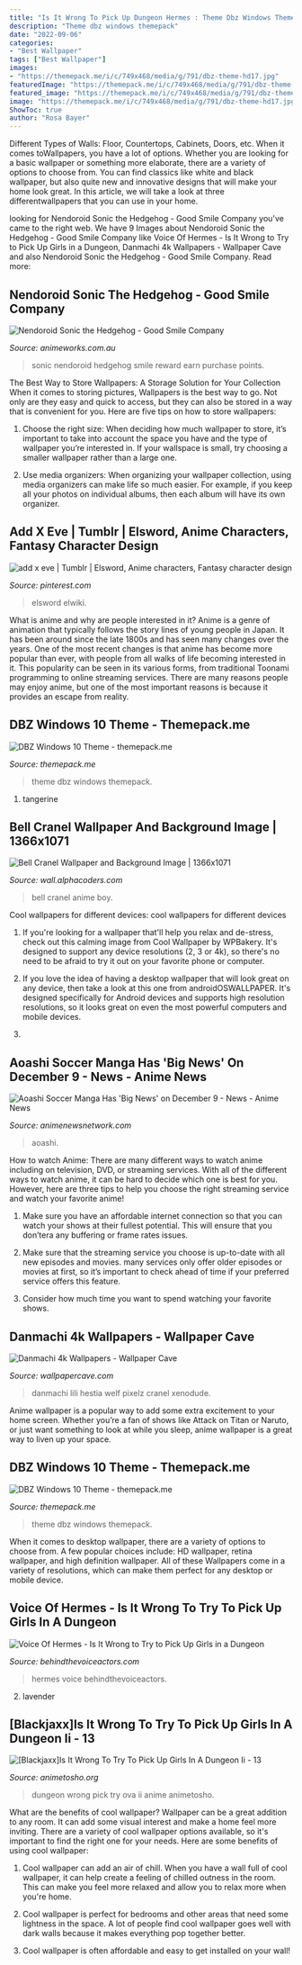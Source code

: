 ```yaml
---
title: "Is It Wrong To Pick Up Dungeon Hermes : Theme Dbz Windows Themepack"
description: "Theme dbz windows themepack"
date: "2022-09-06"
categories:
- "Best Wallpaper"
tags: ["Best Wallpaper"]
images:
- "https://themepack.me/i/c/749x468/media/g/791/dbz-theme-hd17.jpg"
featuredImage: "https://themepack.me/i/c/749x468/media/g/791/dbz-theme-wo13.jpg"
featured_image: "https://themepack.me/i/c/749x468/media/g/791/dbz-theme-wo13.jpg"
image: "https://themepack.me/i/c/749x468/media/g/791/dbz-theme-hd17.jpg"
ShowToc: true
author: "Rosa Bayer"
---
```



Different Types of Walls: Floor, Countertops, Cabinets, Doors, etc.
When it comes toWallpapers, you have a lot of options. Whether you are looking for a basic wallpaper or something more elaborate, there are a variety of options to choose from. You can find classics like white and black wallpaper, but also quite new and innovative designs that will make your home look great. In this article, we will take a look at three differentwallpapers that you can use in your home.

	

		
looking for Nendoroid Sonic the Hedgehog - Good Smile Company you've came to the right web. We have 9 Images about Nendoroid Sonic the Hedgehog - Good Smile Company like Voice Of Hermes - Is It Wrong to Try to Pick Up Girls in a Dungeon, Danmachi 4k Wallpapers - Wallpaper Cave and also Nendoroid Sonic the Hedgehog - Good Smile Company. Read more:
		
    
## Nendoroid Sonic The Hedgehog - Good Smile Company

<img loading=lazy src="https://animeworks.com.au/wp-content/uploads/2019/08/Nendoroid-Sonic-the-Hedgehog.jpg" onerror="this.onerror=null;this.src='https://tse4.mm.bing.net/th?id=OIP.C93jzVHBLoDtXeFdE82G-wHaJ4&amp;pid=15.1';" alt="Nendoroid Sonic the Hedgehog - Good Smile Company">

_Source: animeworks.com.au_

>sonic nendoroid hedgehog smile reward earn purchase points. 

	

The Best Way to Store Wallpapers: A Storage Solution for Your Collection
When it comes to storing pictures, Wallpapers is the best way to go. Not only are they easy and quick to access, but they can also be stored in a way that is convenient for you. Here are five tips on how to store wallpapers:
1) Choose the right size: When deciding how much wallpaper to store, it’s important to take into account the space you have and the type of wallpaper you’re interested in. If your wallspace is small, try choosing a smaller wallpaper rather than a large one.

2) Use media organizers: When organizing your wallpaper collection, using media organizers can make life so much easier. For example, if you keep all your photos on individual albums, then each album will have its own organizer.

    
## Add X Eve | Tumblr | Elsword, Anime Characters, Fantasy Character Design

<img loading=lazy src="https://i.pinimg.com/736x/6e/44/88/6e44887504bb32f1a4e327a5308adb83--add-elsword-elsword-game.jpg" onerror="this.onerror=null;this.src='https://tse3.mm.bing.net/th?id=OIP.ONsOAXPJ8ewCRK9306wbNAHaKb&amp;pid=15.1';" alt="add x eve | Tumblr | Elsword, Anime characters, Fantasy character design">

_Source: pinterest.com_

>elsword elwiki. 

	

What is anime and why are people interested in it?
Anime is a genre of animation that typically follows the story lines of young people in Japan. It has been around since the late 1800s and has seen many changes over the years. One of the most recent changes is that anime has become more popular than ever, with people from all walks of life becoming interested in it. This popularity can be seen in its various forms, from traditional Toonami programming to online streaming services. There are many reasons people may enjoy anime, but one of the most important reasons is because it provides an escape from reality.

    
## DBZ Windows 10 Theme - Themepack.me

<img loading=lazy src="https://themepack.me/i/c/749x468/media/g/791/dbz-theme-wo13.jpg" onerror="this.onerror=null;this.src='https://tse3.mm.bing.net/th?id=OIP.mhi9Z3nYy3rbeHQGp2pyVQHaEo&amp;pid=15.1';" alt="DBZ Windows 10 Theme - themepack.me">

_Source: themepack.me_

>theme dbz windows themepack. 

	

1. tangerine 

    
## Bell Cranel Wallpaper And Background Image | 1366x1071

<img loading=lazy src="https://images7.alphacoders.com/638/thumb-1920-638155.jpg" onerror="this.onerror=null;this.src='https://tse3.mm.bing.net/th?id=OIP.tbCaoQkZEfFTQb_g2WSj0QHaFz&amp;pid=15.1';" alt="Bell Cranel Wallpaper and Background Image | 1366x1071">

_Source: wall.alphacoders.com_

>bell cranel anime boy. 

	

Cool wallpapers for different devices:
cool wallpapers for different devices 

1. If you're looking for a wallpaper that'll help you relax and de-stress, check out this calming image from Cool Wallpaper by WPBakery. It's designed to support any device resolutions (2, 3 or 4k), so there's no need to be afraid to try it out on your favorite phone or computer.

2. If you love the idea of having a desktop wallpaper that will look great on any device, then take a look at this one from androidOSWALLPAPER. It's designed specifically for Android devices and supports high resolution resolutions, so it looks great on even the most powerful computers and mobile devices.

3.

    
## Aoashi Soccer Manga Has &#039;Big News&#039; On December 9 - News - Anime News

<img loading=lazy src="https://www.animenewsnetwork.com/thumbnails/crop600x315gP2/cms/daily-briefs/153848/aoashi.jpg" onerror="this.onerror=null;this.src='https://tse3.mm.bing.net/th?id=OIP.CJONP6cGZs7bAVtoeT2fDgHaD4&amp;pid=15.1';" alt="Aoashi Soccer Manga Has &#039;Big News&#039; on December 9 - News - Anime News">

_Source: animenewsnetwork.com_

>aoashi. 

	

How to watch Anime: There are many different ways to watch anime including on television, DVD, or streaming services.
With all of the different ways to watch anime, it can be hard to decide which one is best for you. However, here are three tips to help you choose the right streaming service and watch your favorite anime!
1. Make sure you have an affordable internet connection so that you can watch your shows at their fullest potential. This will ensure that you don’tera any buffering or frame rates issues.

2. Make sure that the streaming service you choose is up-to-date with all new episodes and movies. many services only offer older episodes or movies at first, so it’s important to check ahead of time if your preferred service offers this feature.

3. Consider how much time you want to spend watching your favorite shows.

    
## Danmachi 4k Wallpapers - Wallpaper Cave

<img loading=lazy src="https://wallpapercave.com/wp/wp6364888.jpg" onerror="this.onerror=null;this.src='https://tse2.mm.bing.net/th?id=OIP.FFZy147J9CyFduzFTL7QogHaEK&amp;pid=15.1';" alt="Danmachi 4k Wallpapers - Wallpaper Cave">

_Source: wallpapercave.com_

>danmachi lili hestia welf pixelz cranel xenodude. 

	

Anime wallpaper is a popular way to add some extra excitement to your home screen. Whether you’re a fan of shows like Attack on Titan or Naruto, or just want something to look at while you sleep, anime wallpaper is a great way to liven up your space.

    
## DBZ Windows 10 Theme - Themepack.me

<img loading=lazy src="https://themepack.me/i/c/749x468/media/g/791/dbz-theme-hd17.jpg" onerror="this.onerror=null;this.src='https://tse2.mm.bing.net/th?id=OIP.UtQb3ajBXJVyTzrWpTXUxgHaEo&amp;pid=15.1';" alt="DBZ Windows 10 Theme - themepack.me">

_Source: themepack.me_

>theme dbz windows themepack. 

	

When it comes to desktop wallpaper, there are a variety of options to choose from. A few popular choices include: HD wallpaper, retina wallpaper, and high definition wallpaper. All of these Wallpapers come in a variety of resolutions, which can make them perfect for any desktop or mobile device. 

    
## Voice Of Hermes - Is It Wrong To Try To Pick Up Girls In A Dungeon

<img loading=lazy src="http://statici.behindthevoiceactors.com/behindthevoiceactors/_img/chars/hermes--44.5.jpg" onerror="this.onerror=null;this.src='https://tse2.mm.bing.net/th?id=OIP.o0q_wBz-hvyOTcCaO4Hl_gAAAA&amp;pid=15.1';" alt="Voice Of Hermes - Is It Wrong to Try to Pick Up Girls in a Dungeon">

_Source: behindthevoiceactors.com_

>hermes voice behindthevoiceactors. 

	

2. lavender 

    
## [Blackjaxx]Is It Wrong To Try To Pick Up Girls In A Dungeon Ii - 13

<img loading=lazy src="https://storage.animetosho.org/sframes/000a720e_408770.png" onerror="this.onerror=null;this.src='https://tse3.mm.bing.net/th?id=OIP.5qKgpe54YYbrQXC7HjW-9AHaEK&amp;pid=15.1';" alt="[Blackjaxx]Is It Wrong To Try To Pick Up Girls In A Dungeon Ii - 13">

_Source: animetosho.org_

>dungeon wrong pick try ova ii anime animetosho. 

	

What are the benefits of cool wallpaper?
Wallpaper can be a great addition to any room. It can add some visual interest and make a home feel more inviting. There are a variety of cool wallpaper options available, so it's important to find the right one for your needs. Here are some benefits of using cool wallpaper: 
1. Cool wallpaper can add an air of chill. When you have a wall full of cool wallpaper, it can help create a feeling of chilled outness in the room. This can make you feel more relaxed and allow you to relax more when you're home. 

2. Cool wallpaper is perfect for bedrooms and other areas that need some lightness in the space. A lot of people find cool wallpaper goes well with dark walls because it makes everything pop together better. 

3. Cool wallpaper is often affordable and easy to get installed on your wall!

